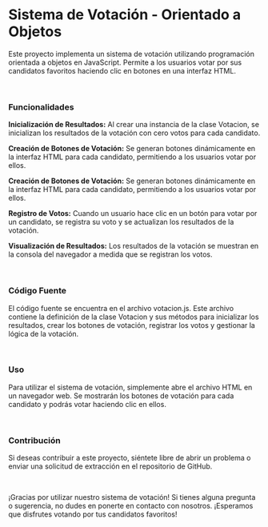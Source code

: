 
<h1>Sistema de Votación - Orientado a Objetos</h1>
<p>Este proyecto implementa un sistema de votación utilizando programación orientada a objetos en JavaScript. Permite a los usuarios votar por sus candidatos favoritos haciendo clic en botones en una interfaz HTML.</p>
<br>
<h3>Funcionalidades</h3>
<p><b>Inicialización de Resultados:</b> Al crear una instancia de la clase Votacion, se inicializan los resultados de la votación con cero votos para cada candidato.</p>
<p><b>Creación de Botones de Votación:</b> Se generan botones dinámicamente en la interfaz HTML para cada candidato, permitiendo a los usuarios votar por ellos.</p>
<p><b>Creación de Botones de Votación:</b> Se generan botones dinámicamente en la interfaz HTML para cada candidato, permitiendo a los usuarios votar por ellos.</p>
<p><b>Registro de Votos:</b> Cuando un usuario hace clic en un botón para votar por un candidato, se registra su voto y se actualizan los resultados de la votación.</p>
<p><b>Visualización de Resultados:</b> Los resultados de la votación se muestran en la consola del navegador a medida que se registran los votos.</p>
<br>
<h3>Código Fuente</h3>
<p>El código fuente se encuentra en el archivo votacion.js. Este archivo contiene la definición de la clase Votacion y sus métodos para inicializar los resultados, crear los botones de votación, registrar los votos y gestionar la lógica de la votación.</p>
<br>
<h3>Uso</h3>
<p>Para utilizar el sistema de votación, simplemente abre el archivo HTML en un navegador web. Se mostrarán los botones de votación para cada candidato y podrás votar haciendo clic en ellos.</p>
<br>
<h3>Contribución</h3>
<p>Si deseas contribuir a este proyecto, siéntete libre de abrir un problema o enviar una solicitud de extracción en el repositorio de GitHub.</p>
<br>
<p>¡Gracias por utilizar nuestro sistema de votación! Si tienes alguna pregunta o sugerencia, no dudes en ponerte en contacto con nosotros. ¡Esperamos que disfrutes votando por tus candidatos favoritos!</p>

